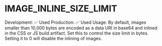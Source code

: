 # IMAGE_INLINE_SIZE_LIMIT

Development: ✅ Used
Production: ✅ Used
Usage: By default, images smaller than 10,000 bytes are encoded as a data URI in base64 and inlined in the CSS or JS build artifact. Set this to control the size limit in bytes. Setting it to 0 will disable the inlining of images.
